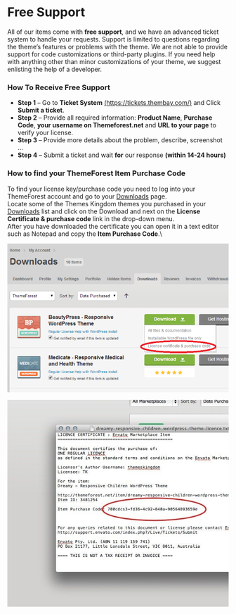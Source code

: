 # Free Support

All of our items come with **free support**, and we have an advanced ticket system to handle your requests. Support is limited to questions regarding the theme’s features or problems with the theme. We are not able to provide support for code customizations or third-party plugins. If you need help with anything other than minor customizations of your theme, we suggest enlisting the help of a developer.

### **How To Receive Free Support**

* **Step 1** – Go to **Ticket System** [(https://tickets.thembay.com/)](https://tickets.thembay.com/) and Click **Submit a ticket**.
* **Step 2** – Provide all required information: **Product Name**, **Purchase Code**, **your username on Themeforest.net** and **URL to your page** to verify your license.
* **Step 3** – Provide more details about the problem, describe, screenshot ...
* **Step 4** – Submit a ticket and wait **for** our response **(within 14-24 hours)**

### **How to find your ThemeForest Item Purchase Code**

To find your license key/purchase code you need to log into your ThemeForest account and go to your [Downloads](https://themeforest.net/downloads) page.\
Locate some of the Themes Kingdom themes you purchased in your [Downloads](https://themeforest.net/downloads) list and click on the Download and next on the **License Certificate & purchase code** link in the drop-down menu.\
After you have downloaded the certificate you can open it in a text editor such as Notepad and copy the **Item Purchase Code**.\


![](../.gitbook/assets/tf-update.png)

![](../.gitbook/assets/licence2.jpg)
